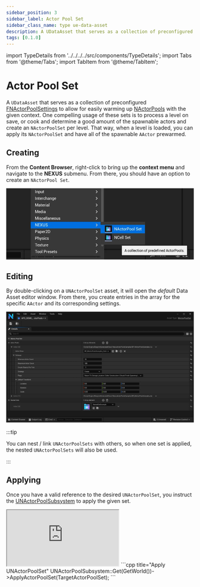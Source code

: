 ```yaml
---
sidebar_position: 3
sidebar_label: Actor Pool Set
sidebar_class_name: type ue-data-asset
description: A UDataAsset that serves as a collection of preconfigured FNActorPoolSettings.
tags: [0.1.0]
---
```


import TypeDetails from '../../../../src/components/TypeDetails';
import Tabs from '@theme/Tabs';
import TabItem from '@theme/TabItem';

# Actor Pool Set

<TypeDetails icon="/assets/svg/actor-pools/actor-pool-set.svg" iconType="img" base="UDataAsset" type="UNActorPoolSet" typeExtra="" headerFile="NexusActorPools/Public/NActorPoolSet.h" />

A `UDataAsset` that serves as a collection of preconfigured [FNActorPoolSettings](actor-pool-settings.md) to allow for easily warming up [NActorPools](actor-pool.md) with the given context. One compelling usage of these sets is to process a level on save, or cook and determine a good amount of the spawnable actors and create an `NActorPoolSet` per level. That way, when a level is loaded, you can apply its `NActorPoolSet` and have all of the spawnable `AActor` prewarmed.

## Creating

From the **Content Browser**, right-click to bring up the **context menu** and navigate to the **NEXUS** submenu. From there, you should have an option to create an `NActorPool Set`.

![Creating a new UNActorPoolSet](actor-pool-set-create.webp)

## Editing 

By double-clicking on a `UNActorPoolSet` asset, it will open the *default* Data Asset editor window. From there, you create entries in the array for the specific `AActor` and its corresponding settings.

![Editing a UNActorPoolSet](actor-pool-set-edit.webp)

:::tip

You can nest / link `UNActorPoolSets` with others, so when one set is applied, the nested `UNActorPoolSets` will also be used.

:::

## Applying

Once you have a valid reference to the desired `UNActorPoolSet`, you instruct the [UNActorPoolSubsystem](actor-pool-subsystem.md) to apply the given set.

<Tabs>
  <TabItem value="blueprint" label="Blueprint" default attributes={{className: 'tab-blueprint' }}>
    <iframe src="https://blueprintue.com/render/ftq66hj3/" allowfullscreen="yes" scrolling="no" class="blueprintue" style={{ height : '325px' }}></iframe>
  </TabItem>
  <TabItem value="native" label="C++" attributes={{className: 'tab-native' }}>
```cpp title="Apply UNActorPoolSet"
UNActorPoolSubsystem::Get(GetWorld())->ApplyActorPoolSet(TargetActorPoolSet);
```    
  </TabItem>
</Tabs>
